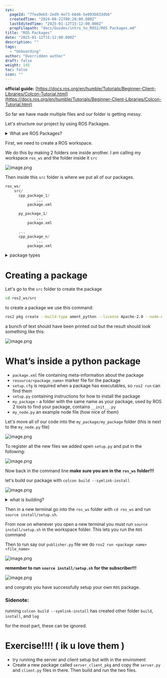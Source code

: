 ```yaml
---
sys:
  pageId: "7fea9eb5-2ed9-4e73-b6d6-5e093b833dbb"
  createdTime: "2024-08-21T00:28:00.000Z"
  lastEditedTime: "2025-01-12T15:12:00.000Z"
  propFilepath: "docs/Guides/intro_to_ROS2/ROS Packages.md"
title: "ROS Packages"
date: "2025-01-12T15:12:00.000Z"
description: ""
tags:
  - "Onboarding"
author: "Overridden author"
draft: false
weight: 145
toc: false
icon: ""
---
```


**official guide:** [https://docs.ros.org/en/humble/Tutorials/Beginner-Client-Libraries/Colcon-Tutorial.html](https://docs.ros.org/en/humble/Tutorials/Beginner-Client-Libraries/Colcon-Tutorial.html)

So far we have made multiple files and our folder is getting messy.

Let's structure our project by using ROS Packages.

<details>

<summary>What are ROS Packages?</summary>

ROS Packages are, as the name implies, packages of code that are highly sharable between ROS developers.

They consist of a folder, `package.xml` file, and source code

```python
      cpp_package_1/
		      ... imagine much code files here ..
          package.xml
```

</details>

First, we need to create a ROS workspace.

We do this by making 2 folders one inside another. I am calling my workspace `ros_ws` and the folder inside it `src`

![image.png](https://prod-files-secure.s3.us-west-2.amazonaws.com/d518164a-d88e-44d1-a4ee-3adb3bd8bce0/70706947-fd18-4537-a67b-e12946812d31/image.png?X-Amz-Algorithm=AWS4-HMAC-SHA256&X-Amz-Content-Sha256=UNSIGNED-PAYLOAD&X-Amz-Credential=ASIAZI2LB466QU2FQT3D%2F20250417%2Fus-west-2%2Fs3%2Faws4_request&X-Amz-Date=20250417T022120Z&X-Amz-Expires=3600&X-Amz-Security-Token=IQoJb3JpZ2luX2VjEMr%2F%2F%2F%2F%2F%2F%2F%2F%2F%2FwEaCXVzLXdlc3QtMiJHMEUCIQDnm45goHAAx0uXtXeyGI60v1zjopqO%2BZGSobY4h0B46AIgC6waM5xdBhxQ2iaQN3kWEF%2Bfa%2B5ATa6Ng3NnKDmU%2FD8q%2FwMIUxAAGgw2Mzc0MjMxODM4MDUiDKF%2BscZzeKzJUwtKOircA%2FRgU6iE5lTCUFFXHdLE8TXRaF7D0bihKEHSUBVSwihqljK4qeyKUZcXIEzFJ23H98CjCOFB93GIKBFS6OgakKxSfP1Bvq2oEDrj7fMPcGWjE9beVsLOtMa77DJkajASEAiWaMF1O4V3%2Fh88wzEYEtS8SdjeQNYbqNkWUaO56m2ypBA80gWGvw%2B3aUmj5esKv4qnlkMTuG1GB2hcZqT4czJaEx1iKVG3FJizcrjz4GImKFt1PsPbskGwEnMn%2FOOlK767Eo8z1VJkQvZtHpuVi7HPdBayk6JGvoZadrxabqSdzQQ6UCO6jiylIUdyu44PLv2UKKjXkwViZ5%2FgsUePW6e0XRYS7e7nDVI60T8eO4yZlUoWrDxkPa6bIn%2B7ftj6ZMB7tUwJl%2FKB%2BmiQgD3YCTYfM41TYQ0yQ7qRycXoKmfcI8ZdtsNo5Z3fkEGy%2FcmHRPFT8vA9ijm2LSqmDh8auph8U6MScmTm91ftAJ1mQwSvNuJy1%2BXLTkuZ2ItieNxs%2BtWslR%2FAPQefEAJ644BlrwDh2M1ykYhd%2F%2BvdwrJEYpFZeBXHOH453wUyMRU%2Bygl%2BbhRv563wSeuJ9DsYpzmW3N2LC%2F7F6ETVJ%2F%2B1JBw3OFubKRBRoiDDfKYezdKaMKnGgcAGOqUBtPIeaBhM%2FaK%2F66NbhDeyaCAI1HI5PZIpQ36y2LVgqs9FshkTvLoa1C15mm9puOgIGojCqZZyWuDM8eBpixL53dAR%2BZ2LbbKUPYi0pgpecquWFrNrgzAPw10sV%2BuWRpwgW%2FcMXblju5nFPMXap1qro0EkIIpX2K300ZlfbhkP74ZakXrRupw1sl5eu84lfvCzYWsyiGquKWu3RQLY%2BlgdUQK%2FXnZ%2B&X-Amz-Signature=041b7c631f22592d0ff260b41b41f2a55d42d431be09b295434ca3b732aea7a8&X-Amz-SignedHeaders=host&x-id=GetObject)

Then inside this `src` folder is where we put all of our packages.

```python
ros_ws/
    src/
      cpp_package_1/
		      ...
          package.xml

      py_package_1/
		      ...
          package.xml

      ...
      cpp_package_n/
		      ...
          package.xml

```

<details>

<summary>package types</summary>

packages can be either `C++` or python.

the intern file structure is different for each but for this guide we will stick to creating python packages

</details>

# Creating a package

Let's go to the `src` folder to create the package

```bash
cd ros2_ws/src
```

to create a package we use this command:

```bash
ros2 pkg create --build-type ament_python --license Apache-2.0 --node-name my_node my_package
```

a bunch of text should have been printed out but the result should look something like this:

![image.png](https://prod-files-secure.s3.us-west-2.amazonaws.com/d518164a-d88e-44d1-a4ee-3adb3bd8bce0/e6cf1e3f-8512-4a3e-b131-079f800bf3e8/image.png?X-Amz-Algorithm=AWS4-HMAC-SHA256&X-Amz-Content-Sha256=UNSIGNED-PAYLOAD&X-Amz-Credential=ASIAZI2LB466QU2FQT3D%2F20250417%2Fus-west-2%2Fs3%2Faws4_request&X-Amz-Date=20250417T022120Z&X-Amz-Expires=3600&X-Amz-Security-Token=IQoJb3JpZ2luX2VjEMr%2F%2F%2F%2F%2F%2F%2F%2F%2F%2FwEaCXVzLXdlc3QtMiJHMEUCIQDnm45goHAAx0uXtXeyGI60v1zjopqO%2BZGSobY4h0B46AIgC6waM5xdBhxQ2iaQN3kWEF%2Bfa%2B5ATa6Ng3NnKDmU%2FD8q%2FwMIUxAAGgw2Mzc0MjMxODM4MDUiDKF%2BscZzeKzJUwtKOircA%2FRgU6iE5lTCUFFXHdLE8TXRaF7D0bihKEHSUBVSwihqljK4qeyKUZcXIEzFJ23H98CjCOFB93GIKBFS6OgakKxSfP1Bvq2oEDrj7fMPcGWjE9beVsLOtMa77DJkajASEAiWaMF1O4V3%2Fh88wzEYEtS8SdjeQNYbqNkWUaO56m2ypBA80gWGvw%2B3aUmj5esKv4qnlkMTuG1GB2hcZqT4czJaEx1iKVG3FJizcrjz4GImKFt1PsPbskGwEnMn%2FOOlK767Eo8z1VJkQvZtHpuVi7HPdBayk6JGvoZadrxabqSdzQQ6UCO6jiylIUdyu44PLv2UKKjXkwViZ5%2FgsUePW6e0XRYS7e7nDVI60T8eO4yZlUoWrDxkPa6bIn%2B7ftj6ZMB7tUwJl%2FKB%2BmiQgD3YCTYfM41TYQ0yQ7qRycXoKmfcI8ZdtsNo5Z3fkEGy%2FcmHRPFT8vA9ijm2LSqmDh8auph8U6MScmTm91ftAJ1mQwSvNuJy1%2BXLTkuZ2ItieNxs%2BtWslR%2FAPQefEAJ644BlrwDh2M1ykYhd%2F%2BvdwrJEYpFZeBXHOH453wUyMRU%2Bygl%2BbhRv563wSeuJ9DsYpzmW3N2LC%2F7F6ETVJ%2F%2B1JBw3OFubKRBRoiDDfKYezdKaMKnGgcAGOqUBtPIeaBhM%2FaK%2F66NbhDeyaCAI1HI5PZIpQ36y2LVgqs9FshkTvLoa1C15mm9puOgIGojCqZZyWuDM8eBpixL53dAR%2BZ2LbbKUPYi0pgpecquWFrNrgzAPw10sV%2BuWRpwgW%2FcMXblju5nFPMXap1qro0EkIIpX2K300ZlfbhkP74ZakXrRupw1sl5eu84lfvCzYWsyiGquKWu3RQLY%2BlgdUQK%2FXnZ%2B&X-Amz-Signature=7d9e0ad17122e549726c2175e622ca736b137041dfe7507467e10a00cdb89404&X-Amz-SignedHeaders=host&x-id=GetObject)

# What’s inside a python package

- `package.xml` file containing meta-information about the package
- `resource/<package_name>` marker file for the package
- `setup.cfg` is required when a package has executables, so `ros2 run` can find them
- `setup.py` containing instructions for how to install the package
- `my_package` - a folder with the same name as your package, used by ROS 2 tools to find your package, contains `__init__.py`
- `my_node.py` an example node file (how nice of them)

Let's move all of our code into the `my_package/my_package` folder (this is next to the `my_node.py` file)

![image.png](https://prod-files-secure.s3.us-west-2.amazonaws.com/d518164a-d88e-44d1-a4ee-3adb3bd8bce0/9ce58f11-0da9-4d3e-b86d-506a9685d378/image.png?X-Amz-Algorithm=AWS4-HMAC-SHA256&X-Amz-Content-Sha256=UNSIGNED-PAYLOAD&X-Amz-Credential=ASIAZI2LB466QU2FQT3D%2F20250417%2Fus-west-2%2Fs3%2Faws4_request&X-Amz-Date=20250417T022120Z&X-Amz-Expires=3600&X-Amz-Security-Token=IQoJb3JpZ2luX2VjEMr%2F%2F%2F%2F%2F%2F%2F%2F%2F%2FwEaCXVzLXdlc3QtMiJHMEUCIQDnm45goHAAx0uXtXeyGI60v1zjopqO%2BZGSobY4h0B46AIgC6waM5xdBhxQ2iaQN3kWEF%2Bfa%2B5ATa6Ng3NnKDmU%2FD8q%2FwMIUxAAGgw2Mzc0MjMxODM4MDUiDKF%2BscZzeKzJUwtKOircA%2FRgU6iE5lTCUFFXHdLE8TXRaF7D0bihKEHSUBVSwihqljK4qeyKUZcXIEzFJ23H98CjCOFB93GIKBFS6OgakKxSfP1Bvq2oEDrj7fMPcGWjE9beVsLOtMa77DJkajASEAiWaMF1O4V3%2Fh88wzEYEtS8SdjeQNYbqNkWUaO56m2ypBA80gWGvw%2B3aUmj5esKv4qnlkMTuG1GB2hcZqT4czJaEx1iKVG3FJizcrjz4GImKFt1PsPbskGwEnMn%2FOOlK767Eo8z1VJkQvZtHpuVi7HPdBayk6JGvoZadrxabqSdzQQ6UCO6jiylIUdyu44PLv2UKKjXkwViZ5%2FgsUePW6e0XRYS7e7nDVI60T8eO4yZlUoWrDxkPa6bIn%2B7ftj6ZMB7tUwJl%2FKB%2BmiQgD3YCTYfM41TYQ0yQ7qRycXoKmfcI8ZdtsNo5Z3fkEGy%2FcmHRPFT8vA9ijm2LSqmDh8auph8U6MScmTm91ftAJ1mQwSvNuJy1%2BXLTkuZ2ItieNxs%2BtWslR%2FAPQefEAJ644BlrwDh2M1ykYhd%2F%2BvdwrJEYpFZeBXHOH453wUyMRU%2Bygl%2BbhRv563wSeuJ9DsYpzmW3N2LC%2F7F6ETVJ%2F%2B1JBw3OFubKRBRoiDDfKYezdKaMKnGgcAGOqUBtPIeaBhM%2FaK%2F66NbhDeyaCAI1HI5PZIpQ36y2LVgqs9FshkTvLoa1C15mm9puOgIGojCqZZyWuDM8eBpixL53dAR%2BZ2LbbKUPYi0pgpecquWFrNrgzAPw10sV%2BuWRpwgW%2FcMXblju5nFPMXap1qro0EkIIpX2K300ZlfbhkP74ZakXrRupw1sl5eu84lfvCzYWsyiGquKWu3RQLY%2BlgdUQK%2FXnZ%2B&X-Amz-Signature=791e3946b6c63f15e13414bcad6bb0c2bee20cac6a2fdb2897b5f69e98a8db1b&X-Amz-SignedHeaders=host&x-id=GetObject)

To register all the new files we added open `setup.py` and put in the following:

![image.png](https://prod-files-secure.s3.us-west-2.amazonaws.com/d518164a-d88e-44d1-a4ee-3adb3bd8bce0/1cd7c262-4cae-4496-9d75-c178537d24a2/image.png?X-Amz-Algorithm=AWS4-HMAC-SHA256&X-Amz-Content-Sha256=UNSIGNED-PAYLOAD&X-Amz-Credential=ASIAZI2LB466QU2FQT3D%2F20250417%2Fus-west-2%2Fs3%2Faws4_request&X-Amz-Date=20250417T022120Z&X-Amz-Expires=3600&X-Amz-Security-Token=IQoJb3JpZ2luX2VjEMr%2F%2F%2F%2F%2F%2F%2F%2F%2F%2FwEaCXVzLXdlc3QtMiJHMEUCIQDnm45goHAAx0uXtXeyGI60v1zjopqO%2BZGSobY4h0B46AIgC6waM5xdBhxQ2iaQN3kWEF%2Bfa%2B5ATa6Ng3NnKDmU%2FD8q%2FwMIUxAAGgw2Mzc0MjMxODM4MDUiDKF%2BscZzeKzJUwtKOircA%2FRgU6iE5lTCUFFXHdLE8TXRaF7D0bihKEHSUBVSwihqljK4qeyKUZcXIEzFJ23H98CjCOFB93GIKBFS6OgakKxSfP1Bvq2oEDrj7fMPcGWjE9beVsLOtMa77DJkajASEAiWaMF1O4V3%2Fh88wzEYEtS8SdjeQNYbqNkWUaO56m2ypBA80gWGvw%2B3aUmj5esKv4qnlkMTuG1GB2hcZqT4czJaEx1iKVG3FJizcrjz4GImKFt1PsPbskGwEnMn%2FOOlK767Eo8z1VJkQvZtHpuVi7HPdBayk6JGvoZadrxabqSdzQQ6UCO6jiylIUdyu44PLv2UKKjXkwViZ5%2FgsUePW6e0XRYS7e7nDVI60T8eO4yZlUoWrDxkPa6bIn%2B7ftj6ZMB7tUwJl%2FKB%2BmiQgD3YCTYfM41TYQ0yQ7qRycXoKmfcI8ZdtsNo5Z3fkEGy%2FcmHRPFT8vA9ijm2LSqmDh8auph8U6MScmTm91ftAJ1mQwSvNuJy1%2BXLTkuZ2ItieNxs%2BtWslR%2FAPQefEAJ644BlrwDh2M1ykYhd%2F%2BvdwrJEYpFZeBXHOH453wUyMRU%2Bygl%2BbhRv563wSeuJ9DsYpzmW3N2LC%2F7F6ETVJ%2F%2B1JBw3OFubKRBRoiDDfKYezdKaMKnGgcAGOqUBtPIeaBhM%2FaK%2F66NbhDeyaCAI1HI5PZIpQ36y2LVgqs9FshkTvLoa1C15mm9puOgIGojCqZZyWuDM8eBpixL53dAR%2BZ2LbbKUPYi0pgpecquWFrNrgzAPw10sV%2BuWRpwgW%2FcMXblju5nFPMXap1qro0EkIIpX2K300ZlfbhkP74ZakXrRupw1sl5eu84lfvCzYWsyiGquKWu3RQLY%2BlgdUQK%2FXnZ%2B&X-Amz-Signature=4d4fa59db51cb3be5ffc7ea8515b66782cdb15451f20c549d51e870b6e881478&X-Amz-SignedHeaders=host&x-id=GetObject)

Now back in the command line **make sure you are in the** **`ros_ws`** **folder!!!**

let's build our package with `colcon build --symlink-install`

![image.png](https://prod-files-secure.s3.us-west-2.amazonaws.com/d518164a-d88e-44d1-a4ee-3adb3bd8bce0/2f2a0d27-b173-48fd-b189-5f5c0ce65619/image.png?X-Amz-Algorithm=AWS4-HMAC-SHA256&X-Amz-Content-Sha256=UNSIGNED-PAYLOAD&X-Amz-Credential=ASIAZI2LB466QU2FQT3D%2F20250417%2Fus-west-2%2Fs3%2Faws4_request&X-Amz-Date=20250417T022120Z&X-Amz-Expires=3600&X-Amz-Security-Token=IQoJb3JpZ2luX2VjEMr%2F%2F%2F%2F%2F%2F%2F%2F%2F%2FwEaCXVzLXdlc3QtMiJHMEUCIQDnm45goHAAx0uXtXeyGI60v1zjopqO%2BZGSobY4h0B46AIgC6waM5xdBhxQ2iaQN3kWEF%2Bfa%2B5ATa6Ng3NnKDmU%2FD8q%2FwMIUxAAGgw2Mzc0MjMxODM4MDUiDKF%2BscZzeKzJUwtKOircA%2FRgU6iE5lTCUFFXHdLE8TXRaF7D0bihKEHSUBVSwihqljK4qeyKUZcXIEzFJ23H98CjCOFB93GIKBFS6OgakKxSfP1Bvq2oEDrj7fMPcGWjE9beVsLOtMa77DJkajASEAiWaMF1O4V3%2Fh88wzEYEtS8SdjeQNYbqNkWUaO56m2ypBA80gWGvw%2B3aUmj5esKv4qnlkMTuG1GB2hcZqT4czJaEx1iKVG3FJizcrjz4GImKFt1PsPbskGwEnMn%2FOOlK767Eo8z1VJkQvZtHpuVi7HPdBayk6JGvoZadrxabqSdzQQ6UCO6jiylIUdyu44PLv2UKKjXkwViZ5%2FgsUePW6e0XRYS7e7nDVI60T8eO4yZlUoWrDxkPa6bIn%2B7ftj6ZMB7tUwJl%2FKB%2BmiQgD3YCTYfM41TYQ0yQ7qRycXoKmfcI8ZdtsNo5Z3fkEGy%2FcmHRPFT8vA9ijm2LSqmDh8auph8U6MScmTm91ftAJ1mQwSvNuJy1%2BXLTkuZ2ItieNxs%2BtWslR%2FAPQefEAJ644BlrwDh2M1ykYhd%2F%2BvdwrJEYpFZeBXHOH453wUyMRU%2Bygl%2BbhRv563wSeuJ9DsYpzmW3N2LC%2F7F6ETVJ%2F%2B1JBw3OFubKRBRoiDDfKYezdKaMKnGgcAGOqUBtPIeaBhM%2FaK%2F66NbhDeyaCAI1HI5PZIpQ36y2LVgqs9FshkTvLoa1C15mm9puOgIGojCqZZyWuDM8eBpixL53dAR%2BZ2LbbKUPYi0pgpecquWFrNrgzAPw10sV%2BuWRpwgW%2FcMXblju5nFPMXap1qro0EkIIpX2K300ZlfbhkP74ZakXrRupw1sl5eu84lfvCzYWsyiGquKWu3RQLY%2BlgdUQK%2FXnZ%2B&X-Amz-Signature=afdecfe64fd5dccf043456a7ccdecbdcff2e1c70df967eed78e61a0b3786a8f4&X-Amz-SignedHeaders=host&x-id=GetObject)

<details>

<summary>what is building?</summary>

if you are a CS major at Rose-Hulman you will learn the answer to this in CSSE132

but TLDR; is it combines all the code files into one program that can be run easily 

</details>

Then in a new terminal go into the `ros_ws` folder with `cd ros_ws` and run `source install/setup.sh`. 

From now on whenever you open a new terminal you must run `source install/setup.sh` in the workspace folder. This lets you run the `ROS` command

Then to run say our `publisher.py` file we do `ros2 run <package name> <file_name>`

![image.png](https://prod-files-secure.s3.us-west-2.amazonaws.com/d518164a-d88e-44d1-a4ee-3adb3bd8bce0/4f4b1219-3a44-4632-aa0a-ce3471699f59/image.png?X-Amz-Algorithm=AWS4-HMAC-SHA256&X-Amz-Content-Sha256=UNSIGNED-PAYLOAD&X-Amz-Credential=ASIAZI2LB466QU2FQT3D%2F20250417%2Fus-west-2%2Fs3%2Faws4_request&X-Amz-Date=20250417T022120Z&X-Amz-Expires=3600&X-Amz-Security-Token=IQoJb3JpZ2luX2VjEMr%2F%2F%2F%2F%2F%2F%2F%2F%2F%2FwEaCXVzLXdlc3QtMiJHMEUCIQDnm45goHAAx0uXtXeyGI60v1zjopqO%2BZGSobY4h0B46AIgC6waM5xdBhxQ2iaQN3kWEF%2Bfa%2B5ATa6Ng3NnKDmU%2FD8q%2FwMIUxAAGgw2Mzc0MjMxODM4MDUiDKF%2BscZzeKzJUwtKOircA%2FRgU6iE5lTCUFFXHdLE8TXRaF7D0bihKEHSUBVSwihqljK4qeyKUZcXIEzFJ23H98CjCOFB93GIKBFS6OgakKxSfP1Bvq2oEDrj7fMPcGWjE9beVsLOtMa77DJkajASEAiWaMF1O4V3%2Fh88wzEYEtS8SdjeQNYbqNkWUaO56m2ypBA80gWGvw%2B3aUmj5esKv4qnlkMTuG1GB2hcZqT4czJaEx1iKVG3FJizcrjz4GImKFt1PsPbskGwEnMn%2FOOlK767Eo8z1VJkQvZtHpuVi7HPdBayk6JGvoZadrxabqSdzQQ6UCO6jiylIUdyu44PLv2UKKjXkwViZ5%2FgsUePW6e0XRYS7e7nDVI60T8eO4yZlUoWrDxkPa6bIn%2B7ftj6ZMB7tUwJl%2FKB%2BmiQgD3YCTYfM41TYQ0yQ7qRycXoKmfcI8ZdtsNo5Z3fkEGy%2FcmHRPFT8vA9ijm2LSqmDh8auph8U6MScmTm91ftAJ1mQwSvNuJy1%2BXLTkuZ2ItieNxs%2BtWslR%2FAPQefEAJ644BlrwDh2M1ykYhd%2F%2BvdwrJEYpFZeBXHOH453wUyMRU%2Bygl%2BbhRv563wSeuJ9DsYpzmW3N2LC%2F7F6ETVJ%2F%2B1JBw3OFubKRBRoiDDfKYezdKaMKnGgcAGOqUBtPIeaBhM%2FaK%2F66NbhDeyaCAI1HI5PZIpQ36y2LVgqs9FshkTvLoa1C15mm9puOgIGojCqZZyWuDM8eBpixL53dAR%2BZ2LbbKUPYi0pgpecquWFrNrgzAPw10sV%2BuWRpwgW%2FcMXblju5nFPMXap1qro0EkIIpX2K300ZlfbhkP74ZakXrRupw1sl5eu84lfvCzYWsyiGquKWu3RQLY%2BlgdUQK%2FXnZ%2B&X-Amz-Signature=55dda1844c5a95b7e8ab8093d259185c21f36e6791dd737115a0f68a64786a39&X-Amz-SignedHeaders=host&x-id=GetObject)

**remember to run** **`source install/setup.sh`** **for the subscriber!!!**

![image.png](https://prod-files-secure.s3.us-west-2.amazonaws.com/d518164a-d88e-44d1-a4ee-3adb3bd8bce0/02121119-dad4-49ec-8356-c956108b4243/image.png?X-Amz-Algorithm=AWS4-HMAC-SHA256&X-Amz-Content-Sha256=UNSIGNED-PAYLOAD&X-Amz-Credential=ASIAZI2LB466QU2FQT3D%2F20250417%2Fus-west-2%2Fs3%2Faws4_request&X-Amz-Date=20250417T022120Z&X-Amz-Expires=3600&X-Amz-Security-Token=IQoJb3JpZ2luX2VjEMr%2F%2F%2F%2F%2F%2F%2F%2F%2F%2FwEaCXVzLXdlc3QtMiJHMEUCIQDnm45goHAAx0uXtXeyGI60v1zjopqO%2BZGSobY4h0B46AIgC6waM5xdBhxQ2iaQN3kWEF%2Bfa%2B5ATa6Ng3NnKDmU%2FD8q%2FwMIUxAAGgw2Mzc0MjMxODM4MDUiDKF%2BscZzeKzJUwtKOircA%2FRgU6iE5lTCUFFXHdLE8TXRaF7D0bihKEHSUBVSwihqljK4qeyKUZcXIEzFJ23H98CjCOFB93GIKBFS6OgakKxSfP1Bvq2oEDrj7fMPcGWjE9beVsLOtMa77DJkajASEAiWaMF1O4V3%2Fh88wzEYEtS8SdjeQNYbqNkWUaO56m2ypBA80gWGvw%2B3aUmj5esKv4qnlkMTuG1GB2hcZqT4czJaEx1iKVG3FJizcrjz4GImKFt1PsPbskGwEnMn%2FOOlK767Eo8z1VJkQvZtHpuVi7HPdBayk6JGvoZadrxabqSdzQQ6UCO6jiylIUdyu44PLv2UKKjXkwViZ5%2FgsUePW6e0XRYS7e7nDVI60T8eO4yZlUoWrDxkPa6bIn%2B7ftj6ZMB7tUwJl%2FKB%2BmiQgD3YCTYfM41TYQ0yQ7qRycXoKmfcI8ZdtsNo5Z3fkEGy%2FcmHRPFT8vA9ijm2LSqmDh8auph8U6MScmTm91ftAJ1mQwSvNuJy1%2BXLTkuZ2ItieNxs%2BtWslR%2FAPQefEAJ644BlrwDh2M1ykYhd%2F%2BvdwrJEYpFZeBXHOH453wUyMRU%2Bygl%2BbhRv563wSeuJ9DsYpzmW3N2LC%2F7F6ETVJ%2F%2B1JBw3OFubKRBRoiDDfKYezdKaMKnGgcAGOqUBtPIeaBhM%2FaK%2F66NbhDeyaCAI1HI5PZIpQ36y2LVgqs9FshkTvLoa1C15mm9puOgIGojCqZZyWuDM8eBpixL53dAR%2BZ2LbbKUPYi0pgpecquWFrNrgzAPw10sV%2BuWRpwgW%2FcMXblju5nFPMXap1qro0EkIIpX2K300ZlfbhkP74ZakXrRupw1sl5eu84lfvCzYWsyiGquKWu3RQLY%2BlgdUQK%2FXnZ%2B&X-Amz-Signature=62bd8a24a36d8270c2a36b4940aca021ef007a8719c0b22234253b80172a0305&X-Amz-SignedHeaders=host&x-id=GetObject)

and congrats you have successfully setup your own `ROS` package.

### Sidenote:

running `colcon build --symlink-install` has created other folder `build`, `install`, and `log`

for the most part, these can be ignored.

# Exercise!!!! ( ik u love them )

- try running the server and client setup but with in the enviroment
- Create a new package called `server_client_pkg` and copy the `server.py` and `client.py` files in there. Then build and run the two files.
